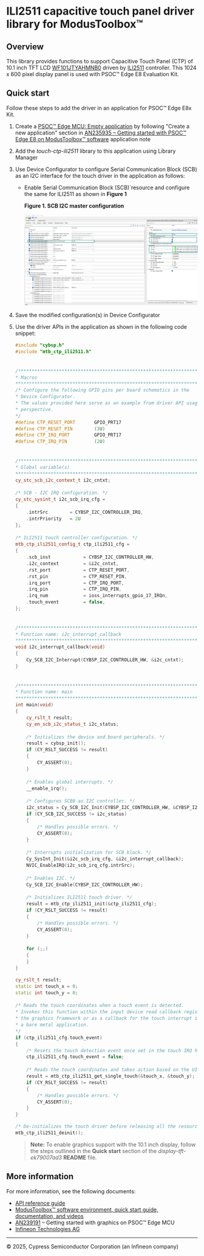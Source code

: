 # ILI2511 capacitive touch panel driver library for ModusToolbox&trade;

## Overview

This library provides functions to support Capacitive Touch Panel (CTP) of 10.1 inch TFT LCD [WF101JTYAHMNB0](https://www.winstar.com.tw/products/tft-lcd/ips-tft/ips-touch.html) driven by [ILI2511](https://www.crystalfontz.com/controllers/datasheet-viewer.php?id=487) controller. This 1024 x 600 pixel display panel is used with PSOC&trade; Edge E8 Evaluation Kit.

## Quick start

Follow these steps to add the driver in an application for PSOC&trade; Edge E8x Kit.

1. Create a [PSOC&trade; Edge MCU: Empty application](https://github.com/Infineon/mtb-example-psoc-edge-empty-app) by following "Create a new application" section in [AN235935 – Getting started with PSOC&trade; Edge E8 on ModusToolbox&trade; software](https://www.infineon.com/AN235935) application note

2. Add the *touch-ctp-ili2511* library to this application using Library Manager

3. Use Device Configurator to configure Serial Communication Block (SCB) as an I2C interface for the touch driver in the application as follows:

   - Enable Serial Communication Block (SCB)`resource and configure the same for ILI2511 as shown in **Figure 1**
      
     **Figure 1. SCB I2C master configuration**
      
     ![](images/scb-i2c-configuration.png)

4. Save the modified configuration(s) in Device Configurator

5. Use the driver APIs in the application as shown in the following code snippet:

    ```cpp
    #include "cybsp.h"
    #include "mtb_ctp_ili2511.h"


    /*****************************************************************************
    * Macros
    *****************************************************************************/
    /* Configure the following GPIO pins per board schematics in the
    * Device Configurator. 
    * The values provided here serve as an example from driver API usage
    * perspective.
    */
    #define CTP_RESET_PORT       GPIO_PRT17
    #define CTP_RESET_PIN        (3U)
    #define CTP_IRQ_PORT         GPIO_PRT17
    #define CTP_IRQ_PIN          (2U)


    /*****************************************************************************
    * Global variable(s)
    *****************************************************************************/
    cy_stc_scb_i2c_context_t i2c_cntxt;

    /* SCB - I2C IRQ configuration. */
    cy_stc_sysint_t i2c_scb_irq_cfg =
    {
        .intrSrc        = CYBSP_I2C_CONTROLLER_IRQ,
        .intrPriority   = 2U
    };

    /* ILI2511 touch controller configuration. */
    mtb_ctp_ili2511_config_t ctp_ili2511_cfg =
    {
        .scb_inst            = CYBSP_I2C_CONTROLLER_HW,
        .i2c_context         = &i2c_cntxt,
        .rst_port            = CTP_RESET_PORT,
        .rst_pin             = CTP_RESET_PIN,
        .irq_port            = CTP_IRQ_PORT,
        .irq_pin             = CTP_IRQ_PIN,
        .irq_num             = ioss_interrupts_gpio_17_IRQn,
        .touch_event         = false,
    };


    /*****************************************************************************
    * Function name: i2c_interrupt_callback
    *****************************************************************************/
    void i2c_interrupt_callback(void)
    {
        Cy_SCB_I2C_Interrupt(CYBSP_I2C_CONTROLLER_HW, &i2c_cntxt);
    }


    /*****************************************************************************
    * Function name: main
    *****************************************************************************/
    int main(void)
    {
        cy_rslt_t result;
        cy_en_scb_i2c_status_t i2c_status;

        /* Initializes the device and board peripherals. */
        result = cybsp_init();
        if (CY_RSLT_SUCCESS != result)
        {
            CY_ASSERT(0);
        }

        /* Enables global interrupts. */
        __enable_irq();

        /* Configures SCB0 as I2C controller. */
        i2c_status = Cy_SCB_I2C_Init(CYBSP_I2C_CONTROLLER_HW, &CYBSP_I2C_CONTROLLER_config, &i2c_cntxt);
        if (CY_SCB_I2C_SUCCESS != i2c_status)
        {
            /* Handles possible errors. */
            CY_ASSERT(0);
        }

        /* Interrupts initialization for SCB block. */
        Cy_SysInt_Init(&i2c_scb_irq_cfg, &i2c_interrupt_callback);
        NVIC_EnableIRQ(i2c_scb_irq_cfg.intrSrc);

        /* Enables I2C. */
        Cy_SCB_I2C_Enable(CYBSP_I2C_CONTROLLER_HW);

        /* Initializes ILI2511 touch driver. */
        result = mtb_ctp_ili2511_init(&ctp_ili2511_cfg);
        if (CY_RSLT_SUCCESS != result)
        {
            /* Handles possible errors. */
            CY_ASSERT(0);
        }

        for (;;)
        {
        }
    }
    ```
    ```cpp
    cy_rslt_t result;
    static int touch_x = 0;
    static int touch_y = 0;

    /* Reads the touch coordinates when a touch event is detected.
    * Invokes this function within the input device read callback registered to
    * the graphics framework or as a callback for the touch interrupt in 
    * a bare metal application.
    */
    if (ctp_ili2511_cfg.touch_event)
    {
        /* Resets the touch detection event once set in the touch IRQ handler. */
        ctp_ili2511_cfg.touch_event = false;

        /* Reads the touch coordinates and takes action based on the UI event. */
        result = mtb_ctp_ili2511_get_single_touch(&touch_x, &touch_y);
        if (CY_RSLT_SUCCESS != result)
        {
            /* Handles possible errors. */
            CY_ASSERT(0);
        }
    }
    ```
    ```cpp
    /* De-initializes the touch driver before releasing all the resources. */
    mtb_ctp_ili2511_deinit();
    ```
    > **Note:** To enable graphics support with the 10.1 inch display, follow the steps outlined in the **Quick start** section of the *display-tft-ek79007ad3* **README** file.

## More information

For more information, see the following documents:

* [API reference guide](./API_reference.md)
* [ModusToolbox&trade; software environment, quick start guide, documentation, and videos](https://www.infineon.com/modustoolbox)
* [AN239191](https://www.infineon.com/AN239191) – Getting started with graphics on PSOC&trade; Edge MCU
* [Infineon Technologies AG](https://www.infineon.com)


---
© 2025, Cypress Semiconductor Corporation (an Infineon company)
